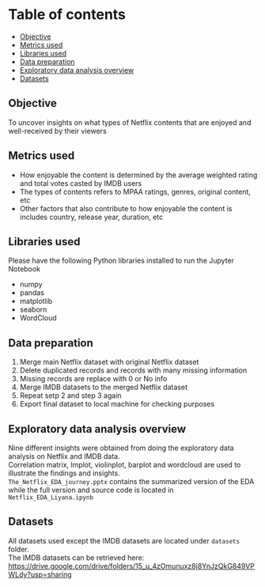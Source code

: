 # Table of contents
- [Objective](#objective)
- [Metrics used](#metrics-used)
- [Libraries used](#libraries-used)
- [Data preparation](#data-preparation)
- [Exploratory data analysis overview](#exploratory-data-analysis-overview)
- [Datasets](#datasets)

<div id="objective"></div>

## Objective

To uncover insights on what types of Netflix contents that are enjoyed and well-received by their viewers

<div id="metrics-used"></div>

## Metrics used

* How enjoyable the content is determined by the average weighted rating and total votes casted by IMDB users
* The types of contents refers to MPAA ratings, genres, original content, etc
* Other factors that also contribute to how enjoyable the content is includes country, release year, duration, etc

<div id="libraries-used"></div>

## Libraries used

Please have the following Python libraries installed to run the Jupyter Notebook
* numpy
* pandas
* matplotlib
* seaborn
* WordCloud

<div id="data-preparation"></div>

## Data preparation
1. Merge main Netflix dataset with original Netflix dataset
2. Delete duplicated records and records with many missing information
3. Missing records are replace with 0 or No info
4. Merge IMDB datasets to the merged Netflix dataset
5. Repeat setp 2 and step 3 again
6. Export final dataset to local machine for checking purposes

<div id="exploratory-data-analysis-overview"></div>

## Exploratory data analysis overview

Nine different insights were obtained from doing the exploratory data analysis on Netflix and IMDB data.  
Correlation matrix, lmplot, violinplot, barplot and wordcloud are used to illustrate the findings and insights.  
` The_Netflix_EDA_journey.pptx ` contains the summarized version of the EDA while the full version and source code is located in ` Netflix_EDA_Liyana.ipynb `

<div id="datasets"></div>

## Datasets

All datasets used except the IMDB datasets are located under ` datasets ` folder.    
The IMDB datasets can be retrieved here:  
https://drive.google.com/drive/folders/15_u_4zOmunuxz8j8YnJzQkG849VPWLdy?usp=sharing
